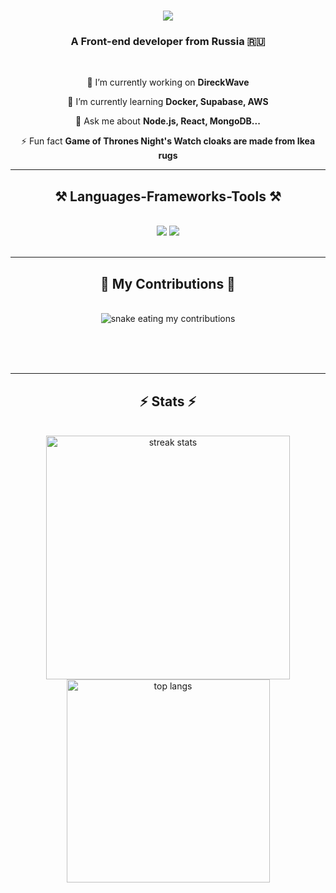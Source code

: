 <h1 align="center">
    <img src="https://readme-typing-svg.herokuapp.com/?font=Righteous&size=35&center=true&vCenter=true&width=500&height=70&duration=4000&lines=Hi+There!+👋;+I'm+Muslim+Ismailov!;" />
</h1>

<h3 align="center">A Front-end developer from Russia 🇷🇺</h3>

<br/>

<div align="center">
 
 🔭 I’m currently working on **DireckWave**
 
 🌱 I’m currently learning **Docker, Supabase, AWS**

💬 Ask me about **Node.js, React, MongoDB...**

⚡ Fun fact **Game of Thrones Night's Watch cloaks are made from Ikea rugs**

 </div>

 <hr/>
 
<h2 align="center">⚒️ Languages-Frameworks-Tools ⚒️</h2>
<br/>
<div align="center">
    <img src="https://skillicons.dev/icons?i=react,bootstrap,mui,html,css,vscode,github,figma,tailwind,git,r" />
    <img src="https://skillicons.dev/icons?i=nodejs,python,javascript,typescript,express,firebase,mongodb,c,java,nextjs,mysql,flask" /><br>
</div>

<br/>
<hr/>

<div align="center">
  <h2>🐍 My Contributions 🐍</h2>
  <br>
  <img alt="snake eating my contributions" src="https://raw.githubusercontent.com/Frlwee/Frlwee/output/github-contribution-grid-snake.svg" />
  
  <br/><br/><br/>
</div>

<hr/>

<h2 align="center">⚡ Stats ⚡</h2>
<br>
<div align=center>
  <img width=390 src="https://github-readme-streak-stats-stats.vercel.app/?user=Frlwee&count_private=true&theme=react&border_radius=10" alt="streak stats"/>
  <br/>
  <img width=325 align="center" src="https://streak-stats.demolab.com/api/top-langs/?username=Frlwee&hide=HTML&langs_count=8&layout=compact&theme=react&border_radius=10&size_weight=0.5&count_weight=0.5&exclude_repo=github-readme-stats" alt="top langs" />
</div>

<br/><br/>
